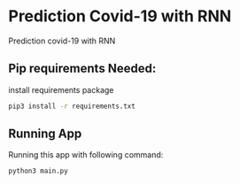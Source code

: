 # Prediction Covid-19 with RNN 

Prediction covid-19 with RNN

## Pip requirements Needed:

install requirements package 

```bash
pip3 install -r requirements.txt
```

## Running App 

Running this app with following command:

```
python3 main.py
```

